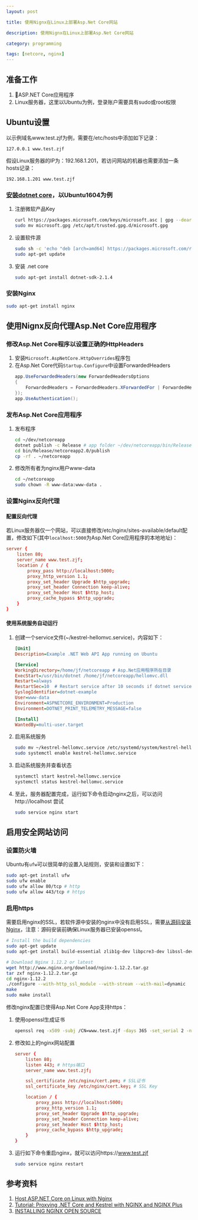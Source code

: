 ```yaml
---
layout: post

title: 使用Nignx在Linux上部署Asp.Net Core网站

description: 使用Nignx在Linux上部署Asp.Net Core网站

category: programming

tags: [netcore, nginx]
---
```


## 准备工作

1. ASP.NET Core应用程序
1. Linux服务器，这里以Ubuntu为例，登录账户需要具有sudo或root权限

## Ubuntu设置

以示例域名www.test.zjf为例，需要在/etc/hosts中添加如下记录：

```hosts
127.0.0.1 www.test.zjf
```

假设Linux服务器的IP为：192.168.1.201，若访问网站的机器也需要添加一条hosts记录：

```hosts
192.168.1.201 www.test.zjf
```

### [安装dotnet core](https://docs.microsoft.com/en-us/dotnet/core/linux-prerequisites?tabs=netcore2x)，以Ubuntu1604为例

1. 注册微软产品Key
    ```sh
    curl https://packages.microsoft.com/keys/microsoft.asc | gpg --dearmor > microsoft.gpg
    sudo mv microsoft.gpg /etc/apt/trusted.gpg.d/microsoft.gpg
    ```
1. 设置软件源
    ```sh
    sudo sh -c 'echo "deb [arch=amd64] https://packages.microsoft.com/repos/microsoft-ubuntu-xenial-prod xenial main" > /etc/apt/sources.list.d/dotnetdev.list'
    sudo apt-get update
    ```
1. 安装 .net core
    ```sh
    sudo apt-get install dotnet-sdk-2.1.4
    ```

### 安装Nginx

```sh
sudo apt-get install nginx
```

## 使用Nignx反向代理Asp.Net Core应用程序

### 修改Asp.Net Core程序以设置正确的HttpHeaders

1. 安装`Microsoft.AspNetCore.HttpOverrides`程序包
1. 在Asp.Net Core代码`Startup.Configure`中设置ForwardedHeaders
    ```csharp
    app.UseForwardedHeaders(new ForwardedHeadersOptions
    {
        ForwardedHeaders = ForwardedHeaders.XForwardedFor | ForwardedHeaders.XForwardedProto
    });
    app.UseAuthentication();
    ```

### 发布Asp.Net Core应用程序

1. 发布程序
    ```sh
    cd ~/dev/netcoreapp
    dotnet publish -c Release # app folder ~/dev/netcoreapp/bin/Release/netcoreapp2.0/publish
    cd bin/Release/netcoreapp2.0/publish
    cp -rf . ~/netcoreapp
    ```
1. 修改所有者为nginx用户www-data
    ```sh
    cd ~/netcoreapp
    sudo chown -R www-data:www-data .
    ```

### 设置Nginx反向代理

#### 配置反向代理

若Linux服务器仅一个网站，可以直接修改/etc/nginx/sites-available/default配置，修改如下(其中`localhost:5000`为Asp.Net Core应用程序的本地地址)：

```conf
server {
    listen 80;
    server_name www.test.zjf;
    location / {
        proxy_pass http://localhost:5000;
        proxy_http_version 1.1;
        proxy_set_header Upgrade $http_upgrade;
        proxy_set_header Connection keep-alive;
        proxy_set_header Host $http_host;
        proxy_cache_bypass $http_upgrade;
    }
}
```

#### 使用系统服务自动运行

1. 创建一个service文件(~/kestrel-hellomvc.service)，内容如下：
    ```ini
    [Unit]
    Description=Example .NET Web API App running on Ubuntu

    [Service]
    WorkingDirectory=/home/jf/netcoreapp # Asp.Net应用程序所在目录
    ExecStart=/usr/bin/dotnet /home/jf/netcoreapp/hellomvc.dll
    Restart=always
    RestartSec=10  # Restart service after 10 seconds if dotnet service crashes
    SyslogIdentifier=dotnet-example
    User=www-data
    Environment=ASPNETCORE_ENVIRONMENT=Production
    Environment=DOTNET_PRINT_TELEMETRY_MESSAGE=false

    [Install]
    WantedBy=multi-user.target
    ```
1. 启用系统服务
    ```sh
    sudo mv ~/kestrel-hellomvc.service /etc/systemd/system/kestrel-hellomvc.service
    sudo systemctl enable kestrel-hellomvc.service
    ```
1. 启动系统服务并查看状态
    ```sh
    systemctl start kestrel-hellomvc.service
    systemctl status kestrel-hellomvc.service
    ```
1. 至此，服务器配置完成，运行如下命令启动nginx之后，可以访问 http://localhost 尝试
    ```sh
    sudo service nginx start
    ```

## 启用安全网站访问

### 设置防火墙

Ubuntu有`ufw`可以很简单的设置入站规则，安装和设置如下：

```sh
sudo apt-get install ufw
sudo ufw enable
sudo ufw allow 80/tcp # http
sudo ufw allow 443/tcp # https
```

### 启用https

需要启用nginx的SSL，若软件源中安装的nginx中没有启用SSL，需要[从源码安装Nginx](https://www.nginx.com/resources/admin-guide/installing-nginx-open-source/)，注意：源码安装前确保Linux服务器已安装openssl。

```sh
# Install the build dependencies
sudo apt-get update
sudo apt-get install build-essential zlib1g-dev libpcre3-dev libssl-dev libxslt1-dev libxml2-dev libgd2-xpm-dev libgeoip-dev libgoogle-perftools-dev libperl-dev

# Download Nginx 1.12.2 or latest
wget http://www.nginx.org/download/nginx-1.12.2.tar.gz
tar zxf nginx-1.12.2.tar.gz
cd nginx-1.12.2
./configure --with-http_ssl_module --with-stream --with-mail=dynamic
make
sudo make install
```

修改nginx配置已使得Asp.Net Core App支持https：

1. 使用openssl生成证书
    ```sh
    openssl req -x509 -subj /CN=www.test.zjf -days 365 -set_serial 2 -newkey rsa:2048 -keyout /etc/nginx/cert.key -nodes -out /etc/nginx/cert.pem
    ```
1. 修改如上的nginx网站配置
    ```conf
    server {
        listen 80;
        listen 443; # https端口
        server_name www.test.zjf;

        ssl_certificate /etc/nginx/cert.pem; # SSL证书
        ssl_certificate_key /etc/nginx/cert.key; # SSL Key

        location / {
            proxy_pass http://localhost:5000;
            proxy_http_version 1.1;
            proxy_set_header Upgrade $http_upgrade;
            proxy_set_header Connection keep-alive;
            proxy_set_header Host $http_host;
            proxy_cache_bypass $http_upgrade;
        }
    }
    ```
1. 运行如下命令重启nginx，就可以访问https://www.test.zjf
    ```sh
    sudo service nginx restart
    ```

## 参考资料

1. [Host ASP.NET Core on Linux with Nginx](https://docs.microsoft.com/en-us/aspnet/core/host-and-deploy/linux-nginx?tabs=aspnetcore2x)
1. [Tutorial: Proxying .NET Core and Kestrel with NGINX and NGINX Plus](https://www.nginx.com/blog/tutorial-proxy-net-core-kestrel-nginx-plus/)
1. [INSTALLING NGINX OPEN SOURCE](https://www.nginx.com/resources/admin-guide/installing-nginx-open-source/)